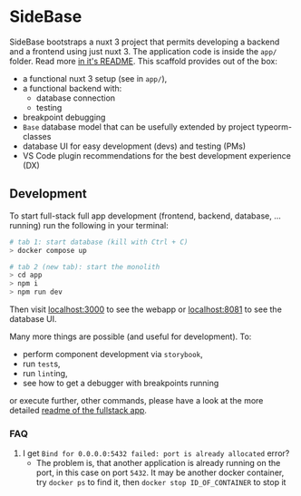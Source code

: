 # SideBase

SideBase bootstraps a nuxt 3 project that permits developing a backend and a frontend using just nuxt 3. The application code is inside the `app/` folder. Read more [in it's README](./app/README.md). This scaffold provides out of the box:
- a functional nuxt 3 setup (see in `app/`),
- a functional backend with:
    - database connection
    - testing
- breakpoint debugging
- `Base` database model that can be usefully extended by project typeorm-classes
- database UI for easy development (devs) and testing (PMs)
- VS Code plugin recommendations for the best development experience (DX)

## Development

To start full-stack full app development (frontend, backend, database, ... running) run the following in your terminal:
```sh
# tab 1: start database (kill with Ctrl + C)
> docker compose up

# tab 2 (new tab): start the monolith
> cd app
> npm i
> npm run dev
```

Then visit [localhost:3000](http://localhost:3000) to see the webapp or [localhost:8081](http://localhost:8081) to see the database UI.

Many more things are possible (and useful for development). To:
- perform component development via `storybook`,
- run `test`s,
- run `lint`ing,
- see how to get a debugger with breakpoints running

or execute further, other commands, please have a look at the more detailed [readme of the fullstack app](./app/README.md).

### FAQ

1. I get `Bind for 0.0.0.0:5432 failed: port is already allocated` error?
    - The problem is, that another application is already running on the port, in this case on port `5432`. It may be another docker container, try `docker ps` to find it, then `docker stop ID_OF_CONTAINER` to stop it
    

